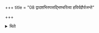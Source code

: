 +++
title = "08 द्वादशभिरुपसद्भिश्चरित्वा हविर्यज्ञैर्यजन्ते"

+++

<details><summary>थिते</summary>

द्वादशभिरुपसद्भिश्चरित्वा हविर्यज्ञैर्यजन्ते ८
</details>
